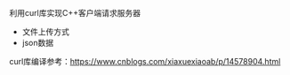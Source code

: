  利用curl库实现C++客户端请求服务器

- 文件上传方式
- json数据

curl库编译参考：https://www.cnblogs.com/xiaxuexiaoab/p/14578904.html